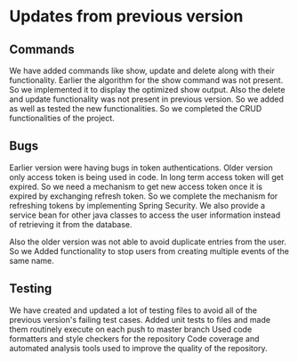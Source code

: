 # Updates from previous version
## Commands

We have added commands like show, update and delete along with their functionality. Earlier the algorithm for the show command was not present. So we implemented it to display the optimized show output. Also the delete and update functionality was not present in previous version. So we added as well as tested the new functionalities. So we completed the CRUD functionalities of the project.

## 
## Bugs
Earlier version were having bugs in token authentications. Older version only access token is being used in code. In long term access token will get expired. So we need a mechanism to get new access token once it is expired by exchanging refresh token. So we complete the mechanism for refreshing tokens by implementing Spring Security.
We also provide a service bean for other java classes to access the user information instead of retrieving it from the database.
 

Also the older version was not able to avoid duplicate entries from the user. So we Added functionality to stop users from creating multiple events of the same name.
##
## Testing
We have created and updated a lot of testing files to avoid all of the previous version's failing test cases. 
Added unit tests to files and made them routinely execute on each push to master branch
Used code formatters and style checkers for the repository
Code coverage and automated analysis tools used to improve the quality of the repository.
